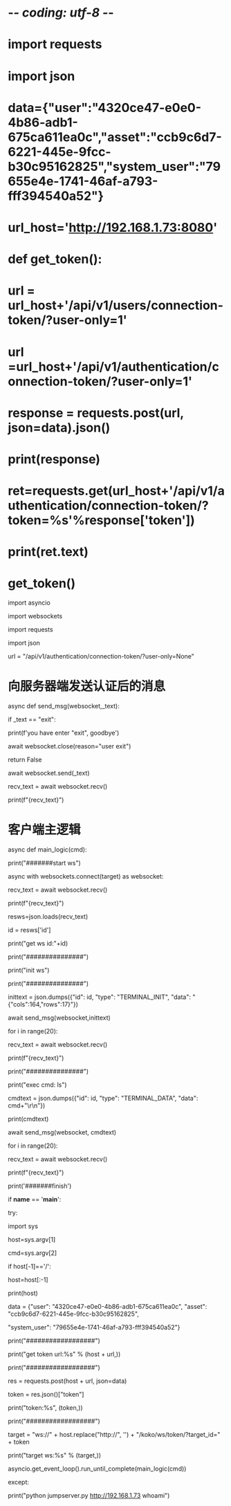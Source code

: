 # -*- coding: utf-8 -*-

# import requests

# import json

# data={"user":"4320ce47-e0e0-4b86-adb1-675ca611ea0c","asset":"ccb9c6d7-6221-445e-9fcc-b30c95162825","system_user":"79655e4e-1741-46af-a793-fff394540a52"}

#

# url_host='http://192.168.1.73:8080'

#

# def get_token():

#     url = url_host+'/api/v1/users/connection-token/?user-only=1'

#     url =url_host+'/api/v1/authentication/connection-token/?user-only=1'

#     response = requests.post(url, json=data).json()

#     print(response)

#     ret=requests.get(url_host+'/api/v1/authentication/connection-token/?token=%s'%response['token'])

#     print(ret.text)

# get_token()

import asyncio

import websockets

import requests

import json

url = "/api/v1/authentication/connection-token/?user-only=None"



# 向服务器端发送认证后的消息

async def send_msg(websocket,_text):

if _text == "exit":

print(f'you have enter "exit", goodbye')

await websocket.close(reason="user exit")

return False

await websocket.send(_text)

recv_text = await websocket.recv()

print(f"{recv_text}")



# 客户端主逻辑

async def main_logic(cmd):

print("#######start ws")

async with websockets.connect(target) as websocket:

recv_text = await websocket.recv()

print(f"{recv_text}")

resws=json.loads(recv_text)

id = resws['id']

print("get ws id:"+id)

print("###############")

print("init ws")

print("###############")

inittext = json.dumps({"id": id, "type": "TERMINAL_INIT", "data": "{\"cols\":164,\"rows\":17}"})

await send_msg(websocket,inittext)

for i in range(20):

recv_text = await websocket.recv()

print(f"{recv_text}")

print("###############")

print("exec cmd: ls")

cmdtext = json.dumps({"id": id, "type": "TERMINAL_DATA", "data": cmd+"\r\n"})

print(cmdtext)

await send_msg(websocket, cmdtext)

for i in range(20):

recv_text = await websocket.recv()

print(f"{recv_text}")

print('#######finish')





if __name__ == '__main__':

try:

import sys

host=sys.argv[1]

cmd=sys.argv[2]

if host[-1]=='/':

host=host[:-1]

print(host)

data = {"user": "4320ce47-e0e0-4b86-adb1-675ca611ea0c", "asset": "ccb9c6d7-6221-445e-9fcc-b30c95162825",

"system_user": "79655e4e-1741-46af-a793-fff394540a52"}

print("##################")

print("get token url:%s" % (host + url,))

print("##################")

res = requests.post(host + url, json=data)

token = res.json()["token"]

print("token:%s", (token,))

print("##################")

target = "ws://" + host.replace("http://", '') + "/koko/ws/token/?target_id=" + token

print("target ws:%s" % (target,))

asyncio.get_event_loop().run_until_complete(main_logic(cmd))

except:

print("python jumpserver.py http://192.168.1.73 whoami")